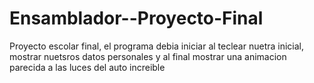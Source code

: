 # Ensamblador--Proyecto-Final
Proyecto escolar final, el programa debia iniciar al teclear nuetra inicial, mostrar nuetsros datos personales y al final mostrar una animacion parecida a las luces del auto increible
